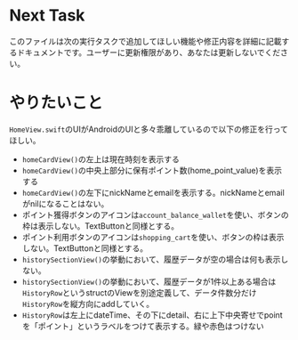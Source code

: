 # Next Task
このファイルは次の実行タスクで追加してほしい機能や修正内容を詳細に記載するドキュメントです。ユーザーに更新権限があり、あなたは更新しないでください。

# やりたいこと
`HomeView.swift`のUIがAndroidのUIと多々乖離しているので以下の修正を行ってほしい。

- `homeCardView()`の左上は現在時刻を表示する
- `homeCardView()`の中央上部分に保有ポイント数(home_point_value)を表示する
- `homeCardView()`の左下にnickNameとemailを表示する。nickNameとemailがnilになることはない。
- ポイント獲得ボタンのアイコンは`account_balance_wallet`を使い、ボタンの枠は表示しない。TextButtonと同様とする。
- ポイント利用ボタンのアイコンは`shopping_cart`を使い、ボタンの枠は表示しない。TextButtonと同様とする。
- `historySectionView()`の挙動において、履歴データが空の場合は何も表示しない。
- `historySectionView()`の挙動において、履歴データが1件以上ある場合は`HistoryRow`というstructのViewを別途定義して、データ件数分だけ`HistoryRow`を縦方向にaddしていく。
- `HistoryRow`は左上にdateTime、その下にdetail、右に上下中央寄せでpointを「ポイント」というラベルをつけて表示する。緑や赤色はつけない